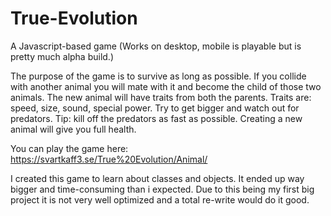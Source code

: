 # True-Evolution
A Javascript-based game (Works on desktop, mobile is playable but is pretty much alpha build.)

The purpose of the game is to survive as long as possible. If you collide with another animal you will mate with it and become the child of those two animals.
The new animal will have traits from both the parents. Traits are: speed, size, sound, special power.
Try to get bigger and watch out for predators. Tip: kill off the predators as fast as possible. Creating a new animal will give you full health. 

You can play the game here: https://svartkaff3.se/True%20Evolution/Animal/ 

I created this game to learn about classes and objects. It ended up way bigger and time-consuming than i expected. 
Due to this being my first big project it is not very well optimized and a total re-write would do it good. 


